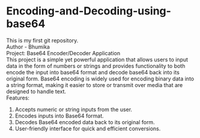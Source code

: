 # Encoding-and-Decoding-using-base64
This is my first git repository.
<br>
Author - Bhumika
<br>
Project: Base64 Encoder/Decoder Application
<br>
This project is a simple yet powerful application that allows users to input data in the form of numbers or strings and provides functionality to both encode the input into base64 format and decode base64 back into its original form.
Base64 encoding is widely used for encoding binary data into a string format, making it easier to store or transmit over media that are designed to handle text.
<br>
Features:
<br>
1. Accepts numeric or string inputs from the user.
2. Encodes inputs into Base64 format.
3. Decodes Base64 encoded data back to its original form.
4. User-friendly interface for quick and efficient conversions. 



          
               
